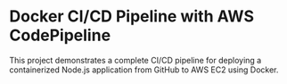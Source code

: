 # Docker CI/CD Pipeline with AWS CodePipeline
This project demonstrates a complete CI/CD pipeline for deploying a containerized Node.js application from GitHub to AWS EC2 using Docker.

